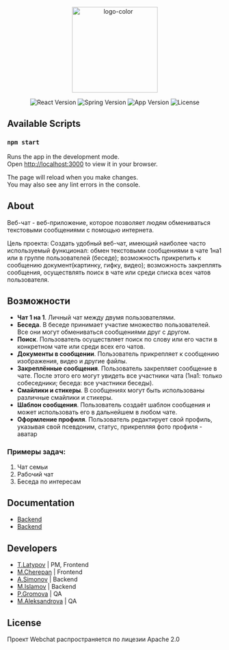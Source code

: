 <p align="center">
      <img src="https://i.ibb.co/z4DS2KG/logo-color.png" alt="logo-color" width="200">
</p>
<p align="center">
   <img src="https://img.shields.io/badge/React%20ver-16.7-informational" alt="React Version">
   <img src="https://img.shields.io/badge/Spring%20ver-6.0.x-informational" alt="Spring Version">
   <img src="https://img.shields.io/badge/App%20ver-0.1-blueviolet" alt="App Version">
   <img src="https://img.shields.io/badge/license-Apache%202.0-green" alt="License">
</p>

## Available Scripts
### `npm start`

Runs the app in the development mode.\
Open [http://localhost:3000](http://localhost:3000) to view it in your browser.

The page will reload when you make changes.\
You may also see any lint errors in the console.

## About
Веб-чат - веб-приложение, которое позволяет людям обмениваться текстовыми сообщениями с помощью интернета. 

Цель проекта: Создать удобный веб-чат, имеющий наиболее часто используемый функционал: обмен текстовыми сообщениями в чате 1на1 или в группе пользователей (беседе); возможность прикрепить к сообщению документ(картинку, гифку, видео); возможность закреплять сообщения, осуществлять поиск в чате или среди списка всех чатов пользователя.

## Возможности
- **Чат 1 на 1**. Личный чат между двумя пользователями.
- **Беседа**. В беседе принимает участие множество пользователей. Все они могут обмениваться сообщениями друг с другом.
- **Поиск**. Пользователь осуществляет поиск по слову или его части в конкретном чате или среди всех его чатов.
- **Документы в сообщении**. Пользователь прикрепляет к сообщению изображения, видео и другие файлы.
- **Закреплённые сообщения**. Пользователь закрепляет сообщение в чате. После этого его могут увидеть все участники чата (1на1: только собеседники; беседа: все участники беседы).
- **Смайлики и стикеры**. В сообщениях могут быть использованы различные смайлики и стикеры.
- **Шаблон сообщения**. Пользователь создаёт шаблон сообщения и может использовать его в дальнейшем в любом чате.
- **Оформление профиля**. Пользователь редактирует свой профиль, указывая свой псевдоним, статус, прикрепляя фото профиля - аватар

### Примеры задач:

1. Чат семьи
2. Рабочий чат
3. Беседа по интересам

## Documentation

- [Backend](https://github.com/ArkhamX2/chatroll_server)
- [Backend](https://github.com/ArkhamX2/web-chat)

## Developers

- [T.Latypov](https://github.com/N0tilT) | PM, Frontend
- [M.Cherepan](https://github.com/PolShestogo) | Frontend
- [A.Simonov](https://github.com/dubstepTractor) | Backend
- [M.Islamov](https://github.com/milana-cat)  | Backend
- [P.Gromova](https://github.com/jowlly)  | QA
- [M.Aleksandrova](https://github.com/S1stemus) | QA

## License
Проект Webchat распространяется по лицезии Apache 2.0
